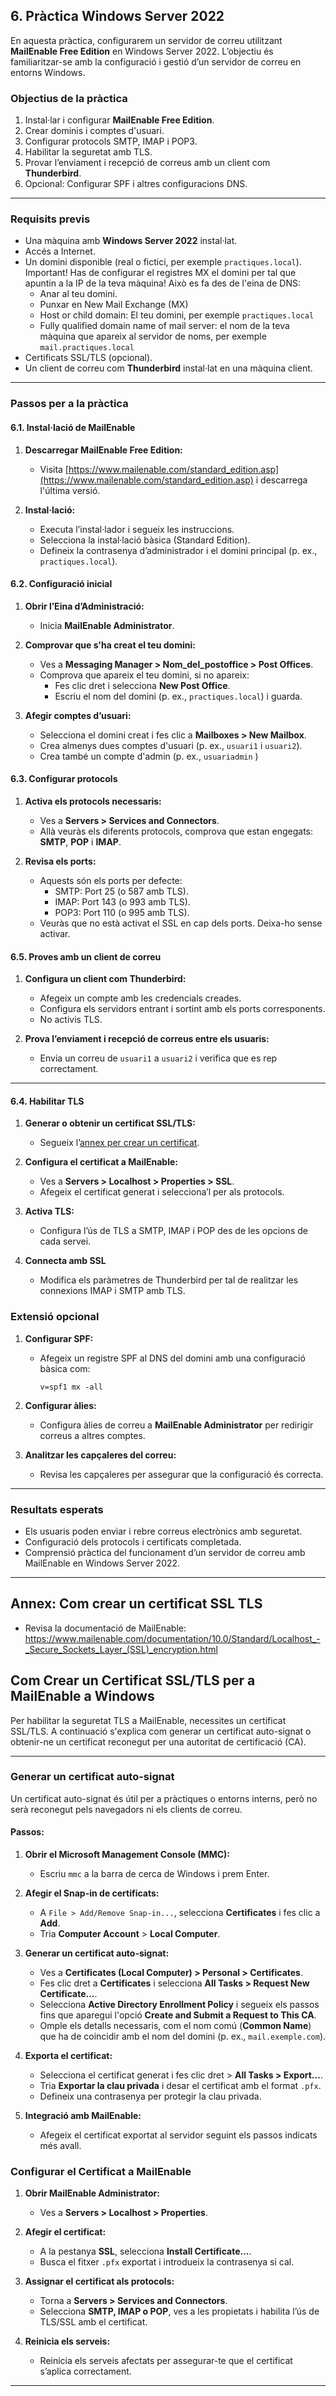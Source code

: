 ## 6. Pràctica Windows Server 2022

En aquesta pràctica, configurarem un servidor de correu utilitzant **MailEnable Free Edition** en Windows Server 2022. L’objectiu és familiaritzar-se amb la configuració i gestió d’un servidor de correu en entorns Windows.

### Objectius de la pràctica
1. Instal·lar i configurar **MailEnable Free Edition**.
2. Crear dominis i comptes d'usuari.
3. Configurar protocols SMTP, IMAP i POP3.
4. Habilitar la seguretat amb TLS.
5. Provar l’enviament i recepció de correus amb un client com **Thunderbird**.
6. Opcional: Configurar SPF i altres configuracions DNS.

---

### Requisits previs
- Una màquina amb **Windows Server 2022** instal·lat.
- Accés a Internet.
- Un domini disponible (real o fictici, per exemple `practiques.local`). Important! Has de configurar el registres MX el domini per tal que apuntin a la IP de la teva màquina! Això es fa des de l'eina de DNS:
   - Anar al teu domini.
   - Punxar en New Mail Exchange (MX)
   - Host or child domain: El teu domini,  per exemple `practiques.local`
   - Fully qualified domain name of mail server: el nom de la teva màquina que apareix al servidor de noms,  per exemple `mail.practiques.local`
- Certificats SSL/TLS (opcional).
- Un client de correu com **Thunderbird** instal·lat en una màquina client.

---

### Passos per a la pràctica

#### 6.1. Instal·lació de MailEnable

1. **Descarregar MailEnable Free Edition:**
   - Visita [https://www.mailenable.com/standard_edition.asp](https://www.mailenable.com/standard_edition.asp) i descarrega l'última versió.

2. **Instal·lació:**
   - Executa l’instal·lador i segueix les instruccions.
   - Selecciona la instal·lació bàsica (Standard Edition).
   - Defineix la contrasenya d’administrador i el domini principal (p. ex., `practiques.local`).

#### 6.2. Configuració inicial

1. **Obrir l’Eina d’Administració:**
   - Inicia **MailEnable Administrator**.

2. **Comprovar que s'ha creat el teu domini:**
   - Ves a **Messaging Manager > Nom_del_postoffice > Post Offices**.
   - Comprova que apareix el teu domini, si no apareix:
      - Fes clic dret i selecciona **New Post Office**.
      - Escriu el nom del domini (p. ex., `practiques.local`) i guarda.

3. **Afegir comptes d’usuari:**
   - Selecciona el domini creat i fes clic a **Mailboxes > New Mailbox**.
   - Crea almenys dues comptes d'usuari (p. ex., `usuari1` i `usuari2`).
   - Crea també un compte d'admin (p. ex., `usuariadmin` )

#### 6.3. Configurar protocols

1. **Activa els protocols necessaris:**
   - Ves a **Servers > Services and Connectors**.
   - Allà veuràs els diferents protocols, comprova que estan engegats: **SMTP**, **POP** i **IMAP**.

2. **Revisa els ports:**
   - Aquests són els ports per defecte:
      - SMTP: Port 25 (o 587 amb TLS).
      - IMAP: Port 143 (o 993 amb TLS).
      - POP3: Port 110 (o 995 amb TLS).
   - Veuràs que no està activat el SSL en cap dels ports. Deixa-ho sense activar.

#### 6.5. Proves amb un client de correu

1. **Configura un client com Thunderbird:**
   - Afegeix un compte amb les credencials creades.
   - Configura els servidors entrant i sortint amb els ports corresponents.
   - No activis TLS.

2. **Prova l’enviament i recepció de correus entre els usuaris:**
   - Envia un correu de `usuari1` a `usuari2` i verifica que es rep correctament.

---
#### 6.4. Habilitar TLS

1. **Generar o obtenir un certificat SSL/TLS:**
   - Segueix l’[annex per crear un certificat](#annex-com-crear-un-certificat-ssl-tls).

2. **Configura el certificat a MailEnable:**
   - Ves a **Servers > Localhost > Properties > SSL**.
   - Afegeix el certificat generat i selecciona’l per als protocols.

3. **Activa TLS:**
   - Configura l’ús de TLS a SMTP, IMAP i POP des de les opcions de cada servei.

4. **Connecta amb SSL**
   - Modifica els paràmetres de Thunderbird per tal de realitzar les connexions IMAP i SMTP amb TLS.


### Extensió opcional

1. **Configurar SPF:**
   - Afegeix un registre SPF al DNS del domini amb una configuració bàsica com:
     ```
     v=spf1 mx -all
     ```

2. **Configurar àlies:**
   - Configura àlies de correu a **MailEnable Administrator** per redirigir correus a altres comptes.

3. **Analitzar les capçaleres del correu:**
   - Revisa les capçaleres per assegurar que la configuració és correcta.

---

### Resultats esperats
- Els usuaris poden enviar i rebre correus electrònics amb seguretat.
- Configuració dels protocols i certificats completada.
- Comprensió pràctica del funcionament d’un servidor de correu amb MailEnable en Windows Server 2022.

---


## Annex: Com crear un certificat SSL TLS

* Revisa la documentació de MailEnable: https://www.mailenable.com/documentation/10.0/Standard/Localhost_-_Secure_Sockets_Layer_(SSL)_encryption.html


## Com Crear un Certificat SSL/TLS per a MailEnable a Windows

Per habilitar la seguretat TLS a MailEnable, necessites un certificat SSL/TLS. A continuació s'explica com generar un certificat auto-signat o obtenir-ne un certificat reconegut per una autoritat de certificació (CA).

---

### Generar un certificat auto-signat
Un certificat auto-signat és útil per a pràctiques o entorns interns, però no serà reconegut pels navegadors ni els clients de correu.

#### Passos:

1. **Obrir el Microsoft Management Console (MMC):**
   - Escriu `mmc` a la barra de cerca de Windows i prem Enter.

2. **Afegir el Snap-in de certificats:**
   - A `File > Add/Remove Snap-in...`, selecciona **Certificates** i fes clic a **Add**.
   - Tria **Computer Account** > **Local Computer**.

3. **Generar un certificat auto-signat:**
   - Ves a **Certificates (Local Computer) > Personal > Certificates**.
   - Fes clic dret a **Certificates** i selecciona **All Tasks > Request New Certificate...**.
   - Selecciona **Active Directory Enrollment Policy** i segueix els passos fins que aparegui l'opció **Create and Submit a Request to This CA**.
   - Omple els detalls necessaris, com el nom comú (**Common Name**) que ha de coincidir amb el nom del domini (p. ex., `mail.exemple.com`).

4. **Exporta el certificat:**
   - Selecciona el certificat generat i fes clic dret > **All Tasks > Export...**.
   - Tria **Exportar la clau privada** i desar el certificat amb el format `.pfx`.
   - Defineix una contrasenya per protegir la clau privada.

5. **Integració amb MailEnable:**
   - Afegeix el certificat exportat al servidor seguint els passos indicats més avall.


### Configurar el Certificat a MailEnable

1. **Obrir MailEnable Administrator:**
   - Ves a **Servers > Localhost > Properties**.

2. **Afegir el certificat:**
   - A la pestanya **SSL**, selecciona **Install Certificate...**.
   - Busca el fitxer `.pfx` exportat i introdueix la contrasenya si cal.

3. **Assignar el certificat als protocols:**
   - Torna a **Servers > Services and Connectors**.
   - Selecciona **SMTP, IMAP o POP**, ves a les propietats i habilita l’ús de TLS/SSL amb el certificat.

4. **Reinicia els serveis:**
   - Reinicia els serveis afectats per assegurar-te que el certificat s’aplica correctament.

---
